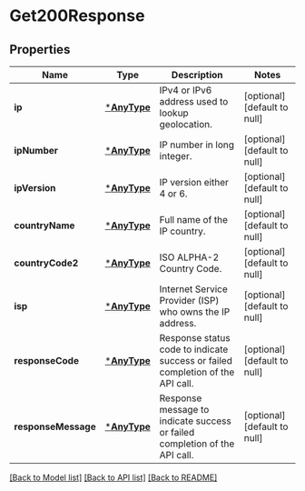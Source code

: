 # Get200Response

## Properties
Name | Type | Description | Notes
------------ | ------------- | ------------- | -------------
**ip** | [***AnyType**](.md) | IPv4 or IPv6 address used to lookup geolocation. | [optional] [default to null]
**ipNumber** | [***AnyType**](.md) | IP number in long integer. | [optional] [default to null]
**ipVersion** | [***AnyType**](.md) | IP version either 4 or 6. | [optional] [default to null]
**countryName** | [***AnyType**](.md) | Full name of the IP country. | [optional] [default to null]
**countryCode2** | [***AnyType**](.md) | ISO ALPHA-2 Country Code. | [optional] [default to null]
**isp** | [***AnyType**](.md) | Internet Service Provider (ISP) who owns the IP address. | [optional] [default to null]
**responseCode** | [***AnyType**](.md) | Response status code to indicate success or failed completion of the API call. | [optional] [default to null]
**responseMessage** | [***AnyType**](.md) | Response message to indicate success or failed completion of the API call. | [optional] [default to null]

[[Back to Model list]](../README.md#documentation-for-models) [[Back to API list]](../README.md#documentation-for-api-endpoints) [[Back to README]](../README.md)


